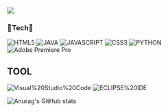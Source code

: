 <a href="https://hits.seeyoufarm.com"><img src="https://hits.seeyoufarm.com/api/count/incr/badge.svg?url=https%3A%2F%2Fgithub.com%2Fhamtorililil&count_bg=%23A320E6&title_bg=%23460179&icon=&icon_color=%23E7E7E7&title=hits&edge_flat=false"/></a>
<h3> 🌱Tech🌱 </h3>

![HTML5](http://img.shields.io/badge/HTML5-E34F26.svg?&style=for-the-badge&logo=HTML5&logoColor=white)
![JAVA](http://img.shields.io/badge/JAVA-007396.svg?&style=for-the-badge&logo=JAVA&logoColor=white)
![JAVASCRIPT](http://img.shields.io/badge/JAVASCRIPT-F7DF1E.svg?&style=for-the-badge&logo=JAVASCRIPT&logoColor=white)
![CSS3](http://img.shields.io/badge/CSS3-1572B6.svg?&style=for-the-badge&logo=CSS3&logoColor=white)
![PYTHON](http://img.shields.io/badge/PYTHON-3776AB.svg?&style=for-the-badge&logo=PYTHON&logoColor=white)
![Adobe Premiere Pro](http://img.shields.io/badge/Adobe%20Premiere%20Pro-9999FF.svg?&style=for-the-badge&logo=Adobe%20Premiere%20Pro&logoColor=white)

<H2>TOOL</H2>

![Visual%20Studio%20Code](http://img.shields.io/badge/Visual%20Studio%20Code-007ACC.svg?&style=for-the-badge&logo=Visual%20Studio%20Code&logoColor=white)  ![ECLIPSE%20IDE](http://img.shields.io/badge/ECLIPSE%20IDE-2C2255.svg?&style=for-the-badge&logo=ECLIPSE%20IDE&logoColor=white)



![Anurag's GitHub stats](https://github-readme-stats.vercel.app/api?username=hamtorililil&show_icons=true&theme=tokyonight)







